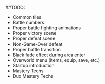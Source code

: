 ##TODO:

- Common tiles
- Battle numbers
- Proper battle fighting animations
- Proper victory scene
- Proper defeat scene
- Non-Game-Over defeat 
- Proper battle transition
- Black fade effect during area enter
- Overworld menu (items, equip, save, etc.)
- Startup introduction
- Mastery Techs
- Duo Mastery Techs